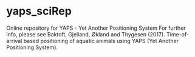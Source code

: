 # yaps_sciRep
Online repository for YAPS - Yet Another Positioning System
For further info, please see Baktoft, Gjelland, Økland and Thygesen (2017). Time-of-arrival based positioning of aquatic animals using YAPS (Yet Another Positioning System).
